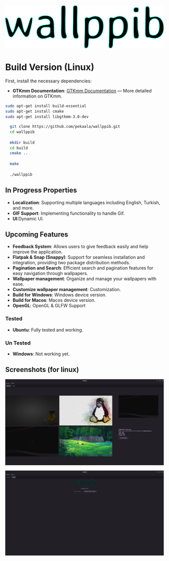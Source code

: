 ![Logo.](https://raw.githubusercontent.com/pekaala/wallppib/222405ba3c955a9a8abe7fec8b3b14435c991457/sc/logo_icon.svg)


# Build Version (Linux)

First, install the necessary dependencies:


- **GTKmm Documentation**: [GTKmm Documentation](https://www.gtk.org/docs/language-bindings/cpp) — More detailed information on GTKmm.

```bash
sudo apt-get install build-essential
sudo apt-get install cmake
sudo apt-get install libgtkmm-3.0-dev
```

  ```bash
    git clone https://github.com/pekaala/wallppib.git
    cd wallppib
    
    mkdir build
    cd build
    cmake ..
    
    make
    
    ./wallppib
  ```



## In Progress Properties
-  **Localization**: Supporting multiple languages including English, Turkish, and more.
- **GIF Support**: Implementing functionality to handle Gif.
- **UI**:Dynamic UI.

    
## Upcoming Features
- **Feedback System**: Allows users to give feedback easily and help improve the application.
- **Flatpak & Snap (Snappy)**: Support for seamless installation and integration, providing two package distribution methods.
- **Pagination and Search**: Efficient search and pagination features for easy navigation through wallpapers.
- **Wallpaper management**: Organize and manage your wallpapers with ease.
- **Customize wallpaper management**: Customization.
- **Build for Windows**: Windows device version.
- **Build for Macos**: Macos device version.
- **OpenGL**: OpenGL & GLFW Support

### Tested

- **Ubuntu**: Fully tested and working.

### Un Tested

- **Windows**: Not working yet.


## Screenshots (for linux)

![Explore.](https://raw.githubusercontent.com/pekaala/wallppib/refs/heads/main/sc/sc_explore.png)



![About.](https://raw.githubusercontent.com/pekaala/wallppib/refs/heads/main/sc/sc_about.png "sc_about")

